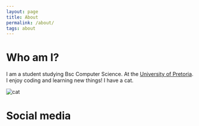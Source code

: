 ```yaml
---
layout: page
title: About
permalink: /about/
tags: about
---
```


# Who am I?
I am a student studying Bsc Computer Science. At the [University of Pretoria](http://www.up.ac.za). I enjoy coding and learning new things! I have a cat.

![cat](https://raw.githubusercontent.com/Quantum-Sicarius/quantum-sicarius.github.io/master/images/my_cat.jpg)

# Social media
